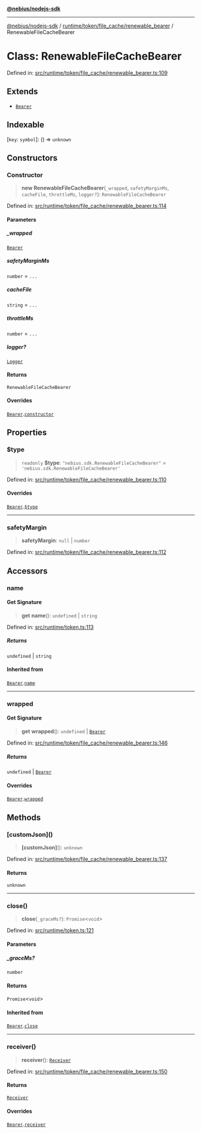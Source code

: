 [**@nebius/nodejs-sdk**](../../../../../README.md)

***

[@nebius/nodejs-sdk](../../../../../README.md) / [runtime/token/file\_cache/renewable\_bearer](../README.md) / RenewableFileCacheBearer

# Class: RenewableFileCacheBearer

Defined in: [src/runtime/token/file\_cache/renewable\_bearer.ts:109](https://github.com/nebius/nodejs-sdk/blob/a37d220b2851e3bf0d396cb03828d544f584df45/src/runtime/token/file_cache/renewable_bearer.ts#L109)

## Extends

- [`Bearer`](../../../classes/Bearer.md)

## Indexable

\[`key`: `symbol`\]: () => `unknown`

## Constructors

### Constructor

> **new RenewableFileCacheBearer**(`_wrapped`, `safetyMarginMs`, `cacheFile`, `throttleMs`, `logger?`): `RenewableFileCacheBearer`

Defined in: [src/runtime/token/file\_cache/renewable\_bearer.ts:114](https://github.com/nebius/nodejs-sdk/blob/a37d220b2851e3bf0d396cb03828d544f584df45/src/runtime/token/file_cache/renewable_bearer.ts#L114)

#### Parameters

##### \_wrapped

[`Bearer`](../../../classes/Bearer.md)

##### safetyMarginMs

`number` = `...`

##### cacheFile

`string` = `...`

##### throttleMs

`number` = `...`

##### logger?

[`Logger`](../../../../util/logging/classes/Logger.md)

#### Returns

`RenewableFileCacheBearer`

#### Overrides

[`Bearer`](../../../classes/Bearer.md).[`constructor`](../../../classes/Bearer.md#constructor)

## Properties

### $type

> `readonly` **$type**: `"nebius.sdk.RenewableFileCacheBearer"` = `'nebius.sdk.RenewableFileCacheBearer'`

Defined in: [src/runtime/token/file\_cache/renewable\_bearer.ts:110](https://github.com/nebius/nodejs-sdk/blob/a37d220b2851e3bf0d396cb03828d544f584df45/src/runtime/token/file_cache/renewable_bearer.ts#L110)

#### Overrides

[`Bearer`](../../../classes/Bearer.md).[`$type`](../../../classes/Bearer.md#type)

***

### safetyMargin

> **safetyMargin**: `null` \| `number`

Defined in: [src/runtime/token/file\_cache/renewable\_bearer.ts:112](https://github.com/nebius/nodejs-sdk/blob/a37d220b2851e3bf0d396cb03828d544f584df45/src/runtime/token/file_cache/renewable_bearer.ts#L112)

## Accessors

### name

#### Get Signature

> **get** **name**(): `undefined` \| `string`

Defined in: [src/runtime/token.ts:113](https://github.com/nebius/nodejs-sdk/blob/a37d220b2851e3bf0d396cb03828d544f584df45/src/runtime/token.ts#L113)

##### Returns

`undefined` \| `string`

#### Inherited from

[`Bearer`](../../../classes/Bearer.md).[`name`](../../../classes/Bearer.md#name)

***

### wrapped

#### Get Signature

> **get** **wrapped**(): `undefined` \| [`Bearer`](../../../classes/Bearer.md)

Defined in: [src/runtime/token/file\_cache/renewable\_bearer.ts:146](https://github.com/nebius/nodejs-sdk/blob/a37d220b2851e3bf0d396cb03828d544f584df45/src/runtime/token/file_cache/renewable_bearer.ts#L146)

##### Returns

`undefined` \| [`Bearer`](../../../classes/Bearer.md)

#### Overrides

[`Bearer`](../../../classes/Bearer.md).[`wrapped`](../../../classes/Bearer.md#wrapped)

## Methods

### \[customJson\]()

> **\[customJson\]**(): `unknown`

Defined in: [src/runtime/token/file\_cache/renewable\_bearer.ts:137](https://github.com/nebius/nodejs-sdk/blob/a37d220b2851e3bf0d396cb03828d544f584df45/src/runtime/token/file_cache/renewable_bearer.ts#L137)

#### Returns

`unknown`

***

### close()

> **close**(`_graceMs?`): `Promise`\<`void`\>

Defined in: [src/runtime/token.ts:121](https://github.com/nebius/nodejs-sdk/blob/a37d220b2851e3bf0d396cb03828d544f584df45/src/runtime/token.ts#L121)

#### Parameters

##### \_graceMs?

`number`

#### Returns

`Promise`\<`void`\>

#### Inherited from

[`Bearer`](../../../classes/Bearer.md).[`close`](../../../classes/Bearer.md#close)

***

### receiver()

> **receiver**(): [`Receiver`](../../../classes/Receiver.md)

Defined in: [src/runtime/token/file\_cache/renewable\_bearer.ts:150](https://github.com/nebius/nodejs-sdk/blob/a37d220b2851e3bf0d396cb03828d544f584df45/src/runtime/token/file_cache/renewable_bearer.ts#L150)

#### Returns

[`Receiver`](../../../classes/Receiver.md)

#### Overrides

[`Bearer`](../../../classes/Bearer.md).[`receiver`](../../../classes/Bearer.md#receiver)
